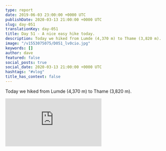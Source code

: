 ```yaml
---
type: report
date: 2019-06-03 23:00:00 +0000 UTC
publishDate: 2020-03-13 21:00:00 +0000 UTC
slug: day-051
translationKey: day-051
title: Day 51 - A nice easy hike today.
description: Today we hiked from Lumde (4,370 m) to Thame (3,820 m).
image: "/v1553075075/D051_lv0cio.jpg"
keywords: []
author: dave
featured: false
social_posts: true
social_date: 2020-03-13 21:00:00 +0000 UTC
hashtags: "#vlog"
title_has_context: false
---
```


Today we hiked from Lumde (4,370 m) to Thame (3,820 m).

<iframe class="youtube" src="https://www.youtube.com/embed/2TRh-UyaEkc" frameborder="0" allow="accelerometer; autoplay; encrypted-media; gyroscope; picture-in-picture" allowfullscreen></iframe>

